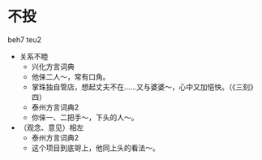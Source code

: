 # 不投
beh7 teu2
+ 关系不睦
  * 兴化方言词典
  - 他俫二人～，常有口角。
  - 掌珠独自管店，想起丈夫不在……又与婆婆～，心中又加悒怏。（《三刻》四）
  * 泰州方言词典2
  - 你俫一、二把手～，下头的人～。
+ （观念、意见）相左
  * 泰州方言词典2
  - 这个项目到底哿上，他同上头的看法～。
